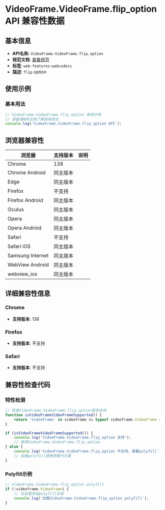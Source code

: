 # VideoFrame.VideoFrame.flip_option API 兼容性数据

## 基本信息

- **API名称**: `VideoFrame.VideoFrame.flip_option`
- **规范文档**: [查看规范](https://w3c.github.io/webcodecs/#dom-videoframeinit-rotation)
- **标签**: `web-features:webcodecs`
- **描述**: `flip` option

## 使用示例

### 基本用法

```javascript
// VideoFrame.VideoFrame.flip_option 使用示例
// 请查阅MDN文档了解具体用法
console.log('VideoFrame.VideoFrame.flip_option API');
```

## 浏览器兼容性

| 浏览器 | 支持版本 | 说明 |
|--------|----------|------|
| Chrome | 138 |  |
| Chrome Android | 同主版本 |  |
| Edge | 同主版本 |  |
| Firefox | 不支持 |  |
| Firefox Android | 同主版本 |  |
| Oculus | 同主版本 |  |
| Opera | 同主版本 |  |
| Opera Android | 同主版本 |  |
| Safari | 不支持 |  |
| Safari iOS | 同主版本 |  |
| Samsung Internet | 同主版本 |  |
| WebView Android | 同主版本 |  |
| webview_ios | 同主版本 |  |

## 详细兼容性信息

### Chrome

- **支持版本**: 138

### Firefox

- **支持版本**: 不支持

### Safari

- **支持版本**: 不支持

## 兼容性检查代码

### 特性检测

```javascript
// 检查VideoFrame.VideoFrame.flip_option是否支持
function isVideoFrameVideoFrameSupported() {
    return 'VideoFrame' in videoframe && typeof videoframe.VideoFrame === 'function';
}

if (isVideoFrameVideoFrameSupported()) {
    console.log('VideoFrame.VideoFrame.flip_option 支持');
    // 使用VideoFrame.VideoFrame.flip_option
} else {
    console.log('VideoFrame.VideoFrame.flip_option 不支持，需要polyfill');
    // 加载polyfill或使用替代方案
}
```

### Polyfill示例

```javascript
// VideoFrame.VideoFrame.flip_option polyfill
if (!videoframe.VideoFrame) {
    // 在这里添加polyfill实现
    console.log('加载VideoFrame.VideoFrame.flip_option polyfill');
}
```

